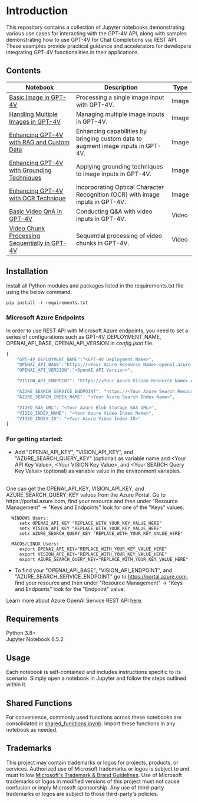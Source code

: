 
# Introduction

This repository contains a collection of Jupyter notebooks demonstrating various use cases for interacting with the GPT-4V API, along with samples demonstrating how to use GPT-4V for Chat Completions via REST API. These examples provide practical guidance and accelerators for developers integrating GPT-4V functionalities in their applications.

## Contents
| Notebook | Description | Type |
|----------|-------------|-------|
| [Basic Image in GPT-4V](basic_chatcompletions_example_restapi.ipynb) | Processing a single image input with GPT-4V. | Image |
| [Handling Multiple Images in GPT-4V](mutiple_images_chatcompletions_example_restapi.ipynb) | Managing multiple image inputs in GPT-4V. | Image |
| [Enhancing GPT-4V with RAG and Custom Data](RAG_chatcompletions_example_restapi.ipynb) |  Enhancing capabilities by bringing custom data to augment image inputs in GPT-4V. | Image |
| [Enhancing GPT-4V with Grounding Techniques](enhancement_grounding_chatcompletions_example_restapi.ipynb) | Applying grounding techniques to image inputs in GPT-4V. | Image |
| [Enhancing GPT-4V with OCR Technique](enhancement_OCR_chatcompletions_example_restapi.ipynb) | Incorporating Optical Character Recognition (OCR) with image inputs in GPT-4V. | Image |
| [Basic Video QnA in GPT-4V](video_chatcompletions_example_restapi.ipynb) | Conducting Q&A with video inputs in GPT-4V. | Video |
| [Video Chunk Processing Sequentially in GPT-4V](video_chunk_chatcompletions_example_restapi.ipynb) | Sequential processing of video chunks in GPT-4V. | Video |


## Installation
Install all Python modules and packages listed in the requirements.txt file using the below command.

```python
pip install -r requirements.txt
```

### Microsoft Azure Endpoints
In order to use REST API with Microsoft Azure endpoints, you need to set a series of configurations such as GPT-4V_DEPLOYMENT_NAME, OPENAI_API_BASE, OPENAI_API_VERSION in _config.json_ file. 

```js
{
    "GPT-4V_DEPLOYMENT_NAME":"<GPT-4V Deployment Name>",
    "OPENAI_API_BASE":"https://<Your Azure Resource Name>.openai.azure.com",
    "OPENAI_API_VERSION":"<OpenAI API Version>",

    "VISION_API_ENDPOINT": "https://<Your Azure Vision Resource Name>.cognitiveservices.azure.com"

    "AZURE_SEARCH_SERVICE_ENDPOINT": "https://<Your Azure Search Resource Name>.search.windows.net",
    "AZURE_SEARCH_INDEX_NAME": "<Your Azure Search Index Name>",

    "VIDEO_SAS_URL": "<Your Azure Blob Storage SAS URL>",
    "VIDEO_INDEX_NAME": "<Your Azure Video Index Name>",
    "VIDEO_INDEX_ID": "<Your Azure Video Index ID>"
}
``` 

### For getting started:
- Add "OPENAI_API_KEY", "VISION_API_KEY", and "AZURE_SEARCH_QUERY_KEY" (optional) as variable name and \<Your API Key Value\>, \<Your VISION Key Value\>, and \<Your SEARCH Query Key Value\> (optional) as variable value in the environment variables.
<br>
One can get the OPENAI_API_KEY, VISION_API_KEY, and AZURE_SEARCH_QUERY_KEY values from the Azure Portal. Go to https://portal.azure.com, find your resource and then under "Resource Management" -> "Keys and Endpoints" look for one of the "Keys" values.
 <br>
      
      WINDOWS Users: 
         setx OPENAI_API_KEY "REPLACE_WITH_YOUR_KEY_VALUE_HERE"
		 setx VISION_API_KEY "REPLACE_WITH_YOUR_KEY_VALUE_HERE"
         setx AZURE_SEARCH_QUERY_KEY "REPLACE_WITH_YOUR_KEY_VALUE_HERE"

      MACOS/LINUX Users: 
         export OPENAI_API_KEY="REPLACE_WITH_YOUR_KEY_VALUE_HERE"
         export VISION_API_KEY="REPLACE_WITH_YOUR_KEY_VALUE_HERE"
         export AZURE_SEARCH_QUERY_KEY="REPLACE_WITH_YOUR_KEY_VALUE_HERE"

- To find your "OPENAI_API_BASE", "VISION_API_ENDPOINT", and "AZURE_SEARCH_SERVICE_ENDPOINT" go to https://portal.azure.com, find your resource and then under "Resource Management" -> "Keys and Endpoints" look for the "Endpoint" value.

Learn more about Azure OpenAI Service REST API [here](https://learn.microsoft.com/en-us/azure/cognitive-services/openai/reference).


## Requirements
Python 3.8+ <br>
Jupyter Notebook 6.5.2


## Usage

Each notebook is self-contained and includes instructions specific to its scenario. Simply open a notebook in Jupyter and follow the steps outlined within it.

## Shared Functions

For convenience, commonly used functions across these notebooks are consolidated in [shared_functions.ipynb](shared_functions.ipynb). Import these functions in any notebook as needed.


## Trademarks

This project may contain trademarks or logos for projects, products, or services. Authorized use of Microsoft 
trademarks or logos is subject to and must follow 
[Microsoft's Trademark & Brand Guidelines](https://www.microsoft.com/en-us/legal/intellectualproperty/trademarks/usage/general).
Use of Microsoft trademarks or logos in modified versions of this project must not cause confusion or imply Microsoft sponsorship.
Any use of third-party trademarks or logos are subject to those third-party's policies.
